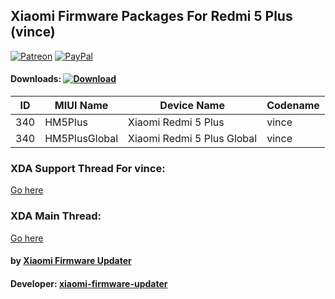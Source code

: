 ## Xiaomi Firmware Packages For Redmi 5 Plus (vince)

[![Patreon](https://img.shields.io/badge/Patreon-Donate-red.svg)](https://www.patreon.com/XiaomiFirmwareUpdater)
[![PayPal](https://img.shields.io/badge/PayPal-Donate-blue.svg)](https://www.paypal.me/yshalsager)

#### Downloads: [![Download](https://img.shields.io/badge/Downloads-Here-orange.svg)](https://xiaomifirmwareupdater.com/#weekly)

| ID | MIUI Name | Device Name | Codename |
| --- | --- | --- | --- |
| 340 | HM5Plus | Xiaomi Redmi 5 Plus | vince |
| 340 | HM5PlusGlobal | Xiaomi Redmi 5 Plus Global | vince |

### XDA Support Thread For vince:
[Go here](https://forum.xda-developers.com/redmi-note-5/development/firmware-xiaomi-redmi-note-5-5-plus-t3759683)

### XDA Main Thread:
[Go here](https://forum.xda-developers.com/android/software-hacking/devices-xiaomi-firmware-updater-t3741446)

#### by [Xiaomi Firmware Updater](https://github.com/XiaomiFirmwareUpdater)
#### Developer: [xiaomi-firmware-updater](https://github.com/xiaomi-firmware-updater)
